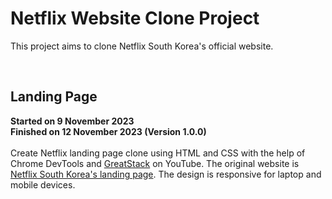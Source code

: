 <h1>Netflix Website Clone Project</h1>
<p>This project aims to clone Netflix South Korea's official website.</p><br>
<h2>Landing Page</h2>
<p><strong>Started on 9 November 2023</strong><br><strong>Finished on 12 November 2023 (Version 1.0.0)</strong><br><br>Create Netflix landing page clone using HTML and CSS with the help of Chrome DevTools and <a href="https://www.youtube.com/watch?v=Tgat3-prVv4">GreatStack</a> on YouTube. The original website is <a href="https://www.netflix.com/kr-en/">Netflix South Korea's landing page</a>. The design is responsive for laptop and mobile devices.</p><br>
